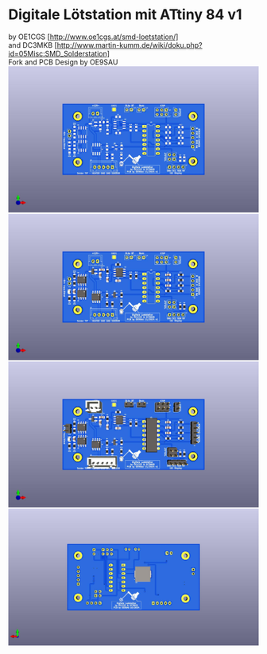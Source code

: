 # Digitale Lötstation mit ATtiny 84 v1
by OE1CGS [http://www.oe1cgs.at/smd-loetstation/] <br>
and DC3MKB [http://www.martin-kumm.de/wiki/doku.php?id=05Misc:SMD_Solderstation] <br>
Fork and PCB Design by OE9SAU
![SMD-Loetstation](Loetstation_ohne_alles.jpg)
![SMD-Loetstation](Loetstation_ohne_THT.jpg)
![SMD-Loetstation](Loetstation.jpg)
![SMD-Loetstation](Loetstation_Rueckseite.jpg)
